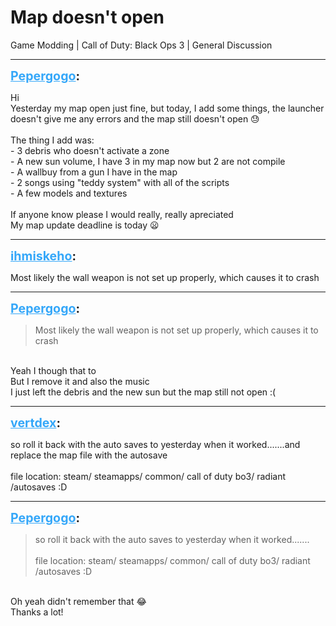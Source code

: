 # Map doesn't open
Game Modding | Call of Duty: Black Ops 3 | General Discussion

---
<strong style="font-size: 1.4em;"><span style="text-decoration: underline;text-decoration-color: #34a7f9;"><span style="color:#34a7f9;">Pepergogo</span></span>:</strong>

<p>Hi<br />Yesterday my map open just fine, but today, I add some things, the launcher doesn&#39;t give me any errors and the map still doesn&#39;t open &#128531;<br /><br />The thing I add was:<br />- 3 debris who doesn&#39;t activate a zone<br />- A new sun volume, I have 3 in my map now but 2 are not compile<br />- A wallbuy from a gun I have in the map<br />- 2 songs using &quot;teddy system&quot; with all of the scripts<br />- A few models and textures<br /><br />If anyone know please I would really, really apreciated<br />My map update deadline is today &#128550;</p>

---
<strong style="font-size: 1.4em;"><span style="text-decoration: underline;text-decoration-color: #34a7f9;"><span style="color:#34a7f9;">ihmiskeho</span></span>:</strong>

<p>Most likely the wall weapon is not set up properly, which causes it to crash</p>

---
<strong style="font-size: 1.4em;"><span style="text-decoration: underline;text-decoration-color: #34a7f9;"><span style="color:#34a7f9;">Pepergogo</span></span>:</strong>

<p><blockquote>Most likely the wall weapon is not set up properly, which causes it to crash<br /></blockquote><br />Yeah I though that to<br />But I remove it and also the music<br />I just left the debris and the new sun but the map still not open :(</p>

---
<strong style="font-size: 1.4em;"><span style="text-decoration: underline;text-decoration-color: #34a7f9;"><span style="color:#34a7f9;">vertdex</span></span>:</strong>

<p>so roll it back with the auto saves to yesterday when it worked.......and replace the map file with the autosave<br /><br />file location: steam/ steamapps/ common/ call of duty bo3/ radiant /autosaves :D</p>

---
<strong style="font-size: 1.4em;"><span style="text-decoration: underline;text-decoration-color: #34a7f9;"><span style="color:#34a7f9;">Pepergogo</span></span>:</strong>

<p><blockquote>so roll it back with the auto saves to yesterday when it worked.......<br /><br />file location: steam/ steamapps/ common/ call of duty bo3/ radiant /autosaves :D<br /></blockquote><br />Oh yeah didn&#39;t remember that &#128514;<br />Thanks a lot!</p>
